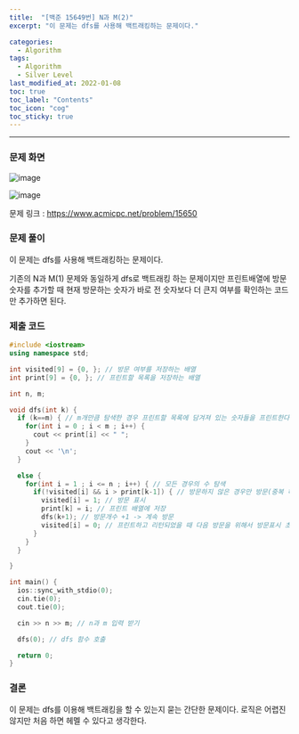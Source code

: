 ```yaml
---
title:  "[백준 15649번] N과 M(2)"
excerpt: "이 문제는 dfs를 사용해 백트래킹하는 문제이다."

categories:
  - Algorithm
tags:
  - Algorithm
  - Silver Level
last_modified_at: 2022-01-08 
toc: true
toc_label: "Contents"
toc_icon: "cog"
toc_sticky: true
---
```


---


### 문제 화면

![image](https://user-images.githubusercontent.com/54565079/148643458-47f1f108-af74-43e5-8124-d76c65c8ab88.png)

![image](https://user-images.githubusercontent.com/54565079/148643469-8b7b174d-5f52-4e96-9b35-ddcd7b599d7b.png)

문제 링크 : <https://www.acmicpc.net/problem/15650> 



### 문제 풀이

이 문제는 dfs를 사용해 백트래킹하는 문제이다. 

기존의 N과 M(1) 문제와 동일하게 dfs로 백트래킹 하는 문제이지만 프린트배열에 방문 숫자를 추가할 때 현재 방문하는 숫자가 바로 전 숫자보다 더 큰지 여부를 확인하는 코드만 추가하면 된다. 

 

### 제출 코드

```c++
#include <iostream>
using namespace std;

int visited[9] = {0, }; // 방문 여부를 저장하는 배열
int print[9] = {0, }; // 프린트할 목록을 저장하는 배열

int n, m;

void dfs(int k) {
  if (k==m) { // m개만큼 탐색한 경우 프린트할 목록에 담겨져 있는 숫자들을 프린트한다
    for(int i = 0 ; i < m ; i++) {
      cout << print[i] << " ";
    }
    cout << '\n';
  }

  else {
    for(int i = 1 ; i <= n ; i++) { // 모든 경우의 수 탐색
      if(!visited[i] && i > print[k-1]) { // 방문하지 않은 경우만 방문(중복 허용 x) + 증가수열이 되는지 확인
        visited[i] = 1; // 방문 표시
        print[k] = i; // 프린트 배열에 저장
        dfs(k+1); // 방문개수 +1 -> 계속 방문
        visited[i] = 0; // 프린트하고 리턴되었을 때 다음 방문을 위해서 방문표시 초기화
      }
    }
  }

}

int main() {
  ios::sync_with_stdio(0);
  cin.tie(0);
  cout.tie(0);

  cin >> n >> m; // n과 m 입력 받기

  dfs(0); // dfs 함수 호출

  return 0;
} 
```



### 결론

이 문제는 dfs를 이용해 백트래킹을 할 수 있는지 묻는 간단한 문제이다. 로직은 어렵진 않지만 처음 하면 헤멜 수 있다고 생각한다. 

